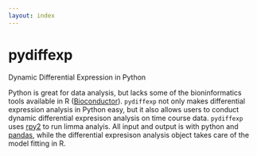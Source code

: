 ```yaml
---
layout: index
---
```


# pydiffexp
Dynamic Differential Expression in Python

Python is great for data analysis, but lacks some of the bioninformatics tools available in R ([Bioconductor](https://bioconductor.org/)). `pydiffexp` not only makes differential expression analysis in Python easy, but it also allows users to conduct dynamic differential expresison analysis on time course data. `pydiffexp` uses [rpy2](http://rpy2.bitbucket.org/) to run limma analyis. All input and output is with python and [pandas](http://pandas.pydata.org/), while the differential expresison analysis object takes care of the model fitting in R.
